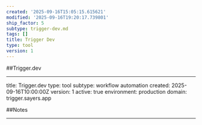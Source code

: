```yaml
---
created: '2025-09-16T15:05:15.615621'
modified: '2025-09-16T19:20:17.739801'
ship_factor: 5
subtype: trigger-dev.md
tags: []
title: Trigger Dev
type: tool
version: 1
---
```


##Trigger.dev

---
title: Trigger.dev
type: tool
subtype: workflow automation
created: 2025-09-16T10:00:00Z
version: 1
active: true
environment: production
domain: trigger.sayers.app

##Notes

---